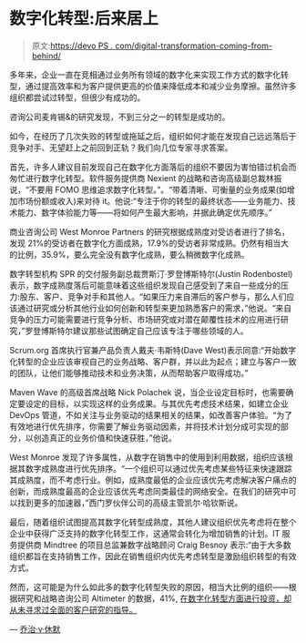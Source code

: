 # 数字化转型:后来居上

> 原文:[https://devo PS . com/digital-transformation-coming-from-behind/](https://devops.com/digital-transformation-coming-from-behind/)

多年来，企业一直在竞相通过业务所有领域的数字化来实现工作方式的数字化转型，通过提高效率和为客户提供更高的价值来降低成本和减少业务摩擦。虽然许多组织都尝试过转型，但很少有成功的。

咨询公司麦肯锡&的研究发现，不到三分之一的转型是成功的。

如今，在经历了几次失败的转型或拖延之后，组织如何才能在发现自己远远落后于竞争对手、无望赶上之前回到正轨？我们向几位专家寻求答案。

首先，许多人建议目前发现自己在数字化方面落后的组织不要因为害怕错过机会而匆忙进行数字化转型。软件服务提供商 Nexient 的战略和咨询高级副总裁林振说，“不要用 FOMO 思维追求数字化转型。”。“带着清晰、可衡量的业务成果(如增加市场份额或收入)来对待 it。他说:“专注于你的转型的最终状态——业务能力、技术能力、数字体验能力等——将如何产生最大影响，并据此确定优先顺序。”

商业咨询公司 West Monroe Partners 的研究根据成熟度对受访者进行了排名，发现 21%的受访者在数字化方面成熟，17.9%的受访者非常成熟。仍然有相当大的比例，35.9%，要么完全没有数字化成熟，要么稍微数字化成熟。

数字转型机构 SPR 的交付服务副总裁贾斯汀·罗登博斯特尔(Justin Rodenbostel)表示，数字成熟度落后可能意味着这些组织发现自己感受到了来自一些成分的压力:股东、客户、竞争对手和其他人。“如果压力来自滞后的客户参与，那么人们应该通过研究或分析其他行业如何创新和转型来更加熟悉客户的需求，”他说。“来自竞争的压力可能需要进行竞争分析、市场研究或对潜在颠覆性技术的应用进行研究，”罗登博斯特尔建议那些试图确定自己应该专注于哪些领域的人。

Scrum.org 首席执行官兼产品负责人戴夫·韦斯特(Dave West)表示同意:“开始数字化转型的企业应该审视自己的业务战略、客户群，并以此为起点；建立与客户一致的团队，让他们能够推动技术和业务决策，从而帮助客户取得成功。”

Maven Wave 的高级首席战略 Nick Polachek 说，当企业设定目标时，也需要确定要设定的目标，以实现这样的业务成果。与其优先考虑技术结果，如建立企业 DevOps 管道，不如关注与业务驱动的结果相关的结果，如改善客户体验。“为了有效地进行优先排序，你需要了解业务驱动因素，并将技术计划分成可实现的部分，以创造真正的业务价值和快速获胜，”他说。

West Monroe 发现了许多属性，从数字在销售中的使用到利用数据，组织应该根据其数字成熟度进行优先排序。“一个组织可以通过优先考虑某些特征来快速跟踪其成熟度，而不考虑行业。例如，成熟度最低的企业应该优先考虑解决客户痛点的创新，而成熟度最高的企业应该优先考虑同类最佳的网络安全。在我们的研究中可以找到更多的加速器，”西门罗伙伴公司的高级主管凯尔·哈钦斯说。

最后，随着组织试图提高其数字化转型成熟度，其他人建议组织优先考虑将在整个企业中获得广泛支持的数字化转型工作，这通常会转化为增加销售的计划。IT 服务提供商 Mindtree 的项目总监兼数字战略顾问 Craig Besnoy 表示:“由于大多数组织都旨在支持销售工作，因此在销售组织内优先考虑转型是激励组织转型的有效方式。

然而，这可能是为什么如此多的数字化转型失败的原因，相当大比例的组织——根据研究和战略咨询公司 Altimeter 的数据，41%, [在数字化转型方面进行投资，却从未寻求过全面的客户研究的指导。](https://insights.prophet.com/the-state-of-digital-transformation-2018-2019)

— [乔治·v·休默](https://devops.com/author/george-hulme/)